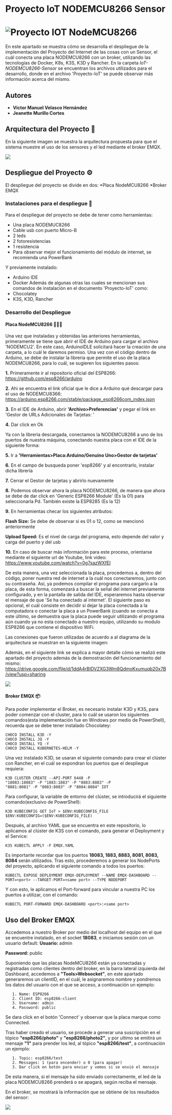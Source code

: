 # Proyecto IoT NODEMCU8266 Sensor
# ![Proyecto IOT NodeMCU8266](https://user-images.githubusercontent.com/40220378/170843779-1dfd5265-59ee-4319-850b-68073664d2c9.png)


En este apartado se muestra cómo se desarrolla el despliegue de la implementación del Proyecto del Internet de las cosas con un Sensor, el cuál conecta una placa NODEMCU8266 con un broker, utilizando las tecnologías de Docker, K8s, K3S, K3D y Rancher.
En la carpeta *IoT-NODEMCU8266-Sensor* se encuentran los archivos utilizados para el desarrollo, donde en el archivo 'Proyecto-IoT' se puede observar más información acerca del mismo.

## Autores
- **Victor Manuel Velasco Hernández**
- **Jeanette Murillo Cortes**

## Arquitectura del Proyecto 📐

En la siguiente imagen se muestra la arquitectura propuesta para que el sistema muestre el uso de los sensores y el led mediante el broker EMQX.

<img src="./Arquitectura.png">

## Despliegue del Proyecto ⚙
El despliegue del proyecto se divide en dos:
*Placa NodeMCU8266
*Broker EMQX

### Instalaciones para el despliegue 🧩

Para el despliegue del proyecto se debe de tener como herramientas:
* Una placa NODEMUC8266
* Cable usb con puerto Micro-B
* 2 leds
* 2 fotoresistencias
* 1 resistencia
* Para observar mejor el funcionamiento del módulo de internet, se recomienda una PowerBank

Y previamente instalado:
* Arduino IDE
* Docker
Además de algunas otras las cuales se mencionan sus comandos de instalación en el documento 'Proyecto-IoT' como:
* Chocolatey
* K3S, K3D, Rancher

### Desarrollo del Despliegue

#### Placa NodeMCU8266 👨🏻‍💻
Una vez que instaladas y obtenidas las anteriores herramientas, primeramente se tiene que abrir el IDE de Arduino para cargar el archivo 'NODEMCU2'. En este caso, ArduinoIDLE solicitará hacer la creación de una carpeta, a lo cuál le daremos permiso. Una vez con el código dentro de Arduino, se debe de instalar la libreria que permite el uso de la placa NODEMCU8266, para lo cuál, se sugieren los siguientes pasos:

**1.** Primeramente ir al repositorio oficial del ESP8266: https://github.com/esp8266/arduino 

**2.** Ahi se encuentra el link oficial que le dice a Arduino qué descargar para el uso de NODEMCU8366:
https://arduino.esp8266.com/stable/package_esp8266com_index.json

**3.** En el IDE de Arduino, abrir **'Archivo>Preferencias'** y pegar el link en 'Gestor de URLs Adicionales de Tarjetas: '

**4.** Dar click en Ok

Ya con la libreria descargada, conectamos la NODEMCU8266 a uno de los puertos de nuestra máquina, conectando nuestra placa con el IDE de la siguiente forma:

**5.** Ir a **'Herramientas>Placa:Arduino/Genuino Uno>Gestor de tarjetas'**

**6.** En el campo de busqueda poner 'esp8266' y al encontrarlo, instalar dicha librería

**7.** Cerrar el Gestor de tarjetas y abrirlo nuevamente

**8.** Podemos observar ahora la placa NODEMCU8266, de manera que ahora se debe de dar click en 'Generic ESP8266 Module' (Es la 01) para seleccionarla
Pd. También existe la ESP8285 (Es la 12)

**9.** En herramientas checar los siguientes atributos:

   **Flash Size:** Se debe de observar si es 01 o 12, como se mencionó anteriormente
   
   **Upload Speed:** Es el nivel de carga del programa, esto depende del valor y carga del puerto y del usb
    
**10.** En caso de buscar más información para este proceso, orientarse mediante el siguiente url de Youtube, link video: https://www.youtube.com/watch?v=0g7sazWXfEI

De esta manera, una vez seleccionada la placa, procedemos a, dentro del código, poner nuestra red de internet a la cuál nos conectaremos, junto con su contraseña. Así, ya podemos compilar el programa para cargarlo a la placa, de esta forma, comenzará a buscar la señal del internet previamente configurado, y en la pantalla de salida del IDE, esperaremos hasta observar el mensaje de que 'Se ha conectado al internet'. 
El siguiente paso es opcional, el cuál consiste en decidir si dejar la placa conectada a la computadora o conectar la placa a un PowerBank (cuando se conecta a este último, se demuestra que la placa puede seguir utilizando el programa aún cuando ya no esta conectado a nuestro equipo, utilizando su modulo ESP8266 que contiene el dispositivo WiFi.

Las conexiones que fueron utilizadas de acuerdo a al diagrama de la arquitectura se muestran en la siguiente imagen:


Además, en el siguiente link se explica a mayor detalle cómo se realizó este apartado del proyecto además de la demostración del funcionamiento del mismo: https://drive.google.com/file/d/1ddA4rBIDVZXG3Wm8QdmoKxumuqb20x7B/view?usp=sharing

<img src="./EMQX-Broker.png">

#### Broker EMQX 📦
Para poder implementar el Broker, es necesario instalar K3D y K3S, para poder comenzar con el cluster, para lo cuál se usaron los siguientes comandos(esta implementación fue en Windows por medio de PowerShell), recuerda que se debe tener instalado Chocolatey: 
```
CHOCO INSTALL K3D -Y
CHOCO INSTALL JQ -Y
CHOCO INSTALL YQ -Y
CHOCO INSTALL KUBERNETES-HELM -Y
```

Una vez instalado K3D, se usaran el siguiente comando para crear el clúster con Rancher, en el cuál se expondran los puertos que el despliegue requiera: 
```
K3D CLUSTER CREATE --API-PORT 6448 -P
"18083:18083" -P "1883:1883" -P "8883:8883" -P
"8081:8081" -P "8083:8083" -P "8084:8084" IOT
```

Para configurar, la variable de entorno del clúster, se introducirá el siguiente comando(exclusivo de PowerShell):
```
K3D KUBECONFIG GET IoT > $ENV:KUBECONFIG_FILE
$ENV:KUBECONFIG=($ENV:KUBECONFIG_FILE)
```
Después, al archivo YAML que se encuentra en este repositorio, lo aplicamos al clúster de K3S con el comando, para generar el Deployment y el Service:
```
K3S KUBECTL APPLY -F EMQX.YAML
```

Es importante recordar que los puertos **18083, 1883, 8883, 8081, 8083, 8084** serán utilizados.
Tras esto, procederemos a generar los NodePorts del proyecto, aplicando el siguiente comando a todos los puertos:
```
KUBECTL EXPOSE DEPLOYMENT EMQX-DEPLOYMENT --NAME EMQX-DASHBOARD --PORT=<port> --TARGET-PORT=<same port> --TYPE NODEPORT
```

Y con esto, le aplicamos el Port-forward para vincular a nuestra PC los puertos a utilizar, con el comando:
```
KUBECTL PORT-FORWARD EMQX-DASHBOARD <port>:<same port>

```
## Uso del Broker EMQX
Accedemos a nuestro Broker por medio del localhost del equipo en el que se encuentre instalado, en el socket **18083**, e iniciamos sesión con un usuario default:
  **Usuario:** admin
  
  **Password:** public

Suponiendo que las placas NodeMCU8266 están ya conectadas y registradas como clientes dentro del broker, en la barra lateral izquierda del Dashboard, accedemos a **"Tools>Websocket"**, en este apartado generaremos un clientID, en el cuál, le asignaremos nombre y pondremos los datos del usuario con el que se acceso, a continuación un ejemplo:
```
   1. Name: ESP8266
   2. Client ID: esp8266-client
   3. Username: admin
   4. Password: public
```
Se dara click en el botón 'Connect' y observar que la placa marque como Connected.

Tras haber creado el usuario, se procede a generar una suscripción en el tópico **"esp8266/photo"** y **"esp8266/photo2"**, y por ultimo se emitirá un mensaje **"1"** para prender los led, al tópico **"esp8266/test"**, a continuación un ejemplo:
```
   1. Topic: esp8266/test
   2. Messages: 1 (para encender) o 0 (para apagar)
   3. Dar click en botón para enviar y vemos si se envió el mensaje
```
De esta manera, si el mensaje ha sido enviado correctamente, el led de la placa NODEMCU8266 prenderá o se apagará, según reciba el mensaje.

En el broker, se mostrará la información que se obtiene de los resultados del sensor:

<img src="./Conexiones.png">
